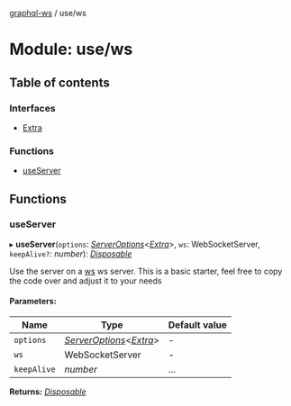 [graphql-ws](../README.md) / use/ws

# Module: use/ws

## Table of contents

### Interfaces

- [Extra](../interfaces/use/ws.extra.md)

### Functions

- [useServer](use_ws.md#useserver)

## Functions

### useServer

▸ **useServer**(`options`: [*ServerOptions*](../interfaces/server.serveroptions.md)<[*Extra*](../interfaces/use/ws.extra.md)\>, `ws`: WebSocketServer, `keepAlive?`: *number*): [*Disposable*](../interfaces/types.disposable.md)

Use the server on a [ws](https://github.com/websockets/ws) ws server.
This is a basic starter, feel free to copy the code over and adjust it to your needs

#### Parameters:

Name | Type | Default value |
------ | ------ | ------ |
`options` | [*ServerOptions*](../interfaces/server.serveroptions.md)<[*Extra*](../interfaces/use/ws.extra.md)\> | - |
`ws` | WebSocketServer | - |
`keepAlive` | *number* | ... |

**Returns:** [*Disposable*](../interfaces/types.disposable.md)
